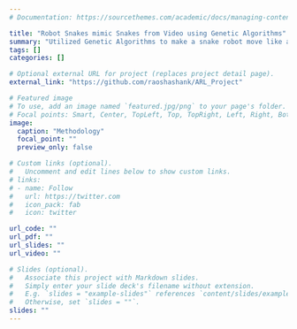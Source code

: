 ```yaml
---
# Documentation: https://sourcethemes.com/academic/docs/managing-content/

title: "Robot Snakes mimic Snakes from Video using Genetic Algorithms"
summary: "Utilized Genetic Algorithms to make a snake robot move like a snake from video from nature"
tags: []
categories: []

# Optional external URL for project (replaces project detail page).
external_link: "https://github.com/raoshashank/ARL_Project"

# Featured image
# To use, add an image named `featured.jpg/png` to your page's folder.
# Focal points: Smart, Center, TopLeft, Top, TopRight, Left, Right, BottomLeft, Bottom, BottomRight.
image:
  caption: "Methodology"
  focal_point: ""
  preview_only: false

# Custom links (optional).
#   Uncomment and edit lines below to show custom links.
# links:
# - name: Follow
#   url: https://twitter.com
#   icon_pack: fab
#   icon: twitter

url_code: ""
url_pdf: ""
url_slides: ""
url_video: ""

# Slides (optional).
#   Associate this project with Markdown slides.
#   Simply enter your slide deck's filename without extension.
#   E.g. `slides = "example-slides"` references `content/slides/example-slides.md`.
#   Otherwise, set `slides = ""`.
slides: ""
---
```

